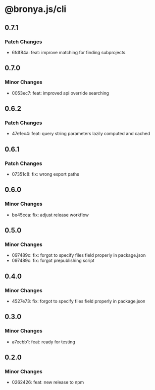# @bronya.js/cli

## 0.7.1

### Patch Changes

- 6fdf84a: feat: improve matching for finding subprojects

## 0.7.0

### Minor Changes

- 0053ec7: feat: improved api override searching

## 0.6.2

### Patch Changes

- 47e1ec4: feat: query string parameters lazily computed and cached

## 0.6.1

### Patch Changes

- 07351c8: fix: wrong export paths

## 0.6.0

### Minor Changes

- be45cca: fix: adjust release workflow

## 0.5.0

### Minor Changes

- 097489c: fix: forgot to specify files field properly in package.json
- 097489c: fix: forgot prepublishing script

## 0.4.0

### Minor Changes

- 4527e73: fix: forgot to specify files field properly in package.json

## 0.3.0

### Minor Changes

- a7ecbb1: feat: ready for testing

## 0.2.0

### Minor Changes

- 0262426: feat: new release to npm
